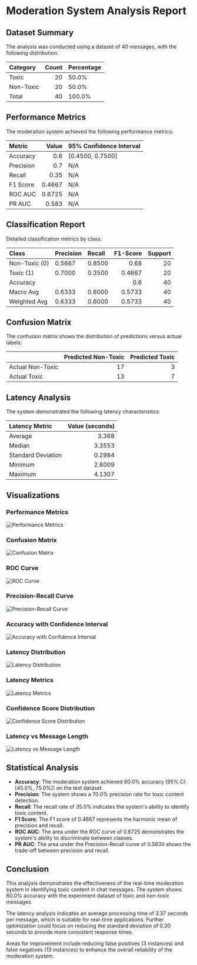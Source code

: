 # Moderation System Analysis Report

## Dataset Summary

The analysis was conducted using a dataset of 40 messages, with the following distribution:

| Category   |   Count | Percentage   |
|:-----------|--------:|:-------------|
| Toxic      |      20 | 50.0%        |
| Non-Toxic  |      20 | 50.0%        |
| Total      |      40 | 100.0%       |

## Performance Metrics

The moderation system achieved the following performance metrics:

| Metric    |   Value | 95% Confidence Interval   |
|:----------|--------:|:--------------------------|
| Accuracy  |  0.6    | [0.4500, 0.7500]          |
| Precision |  0.7    | N/A                       |
| Recall    |  0.35   | N/A                       |
| F1 Score  |  0.4667 | N/A                       |
| ROC AUC   |  0.6725 | N/A                       |
| PR AUC    |  0.583  | N/A                       |

## Classification Report

Detailed classification metrics by class:

| Class         | Precision   | Recall   |   F1-Score |   Support |
|:--------------|:------------|:---------|-----------:|----------:|
| Non-Toxic (0) | 0.5667      | 0.8500   |     0.68   |        20 |
| Toxic (1)     | 0.7000      | 0.3500   |     0.4667 |        20 |
| Accuracy      |             |          |     0.6    |        40 |
| Macro Avg     | 0.6333      | 0.6000   |     0.5733 |        40 |
| Weighted Avg  | 0.6333      | 0.6000   |     0.5733 |        40 |

## Confusion Matrix

The confusion matrix shows the distribution of predictions versus actual labels:

|                  |   Predicted Non-Toxic |   Predicted Toxic |
|:-----------------|----------------------:|------------------:|
| Actual Non-Toxic |                    17 |                 3 |
| Actual Toxic     |                    13 |                 7 |

## Latency Analysis

The system demonstrated the following latency characteristics:

| Latency Metric     |   Value (seconds) |
|:-------------------|------------------:|
| Average            |            3.368  |
| Median             |            3.3553 |
| Standard Deviation |            0.2984 |
| Minimum            |            2.8009 |
| Maximum            |            4.1307 |

## Visualizations

### Performance Metrics
![Performance Metrics](figures/performance_metrics.png)

### Confusion Matrix
![Confusion Matrix](figures/confusion_matrix.png)

### ROC Curve
![ROC Curve](figures/roc_curve.png)

### Precision-Recall Curve
![Precision-Recall Curve](figures/precision_recall_curve.png)

### Accuracy with Confidence Interval
![Accuracy with Confidence Interval](figures/accuracy_confidence_interval.png)

### Latency Distribution
![Latency Distribution](figures/latency_distribution.png)

### Latency Metrics
![Latency Metrics](figures/latency_metrics.png)

### Confidence Score Distribution
![Confidence Score Distribution](figures/confidence_distribution.png)

### Latency vs Message Length
![Latency vs Message Length](figures/latency_vs_length.png)

## Statistical Analysis

- **Accuracy**: The moderation system achieved 60.0% accuracy (95% CI: [45.0%, 75.0%]) on the test dataset.
- **Precision**: The system shows a 70.0% precision rate for toxic content detection.
- **Recall**: The recall rate of 35.0% indicates the system's ability to identify toxic content.
- **F1 Score**: The F1 score of 0.4667 represents the harmonic mean of precision and recall.
- **ROC AUC**: The area under the ROC curve of 0.6725 demonstrates the system's ability to discriminate between classes.
- **PR AUC**: The area under the Precision-Recall curve of 0.5830 shows the trade-off between precision and recall.

## Conclusion

This analysis demonstrates the effectiveness of the real-time moderation system in identifying toxic content in chat messages. The system shows 60.0% accuracy with the experiment dataset of toxic and non-toxic messages.

The latency analysis indicates an average processing time of 3.37 seconds per message, which is suitable for real-time applications. Further optimization could focus on reducing the standard deviation of 0.30 seconds to provide more consistent response times.

Areas for improvement include reducing false positives (3 instances) and false negatives (13 instances) to enhance the overall reliability of the moderation system.
